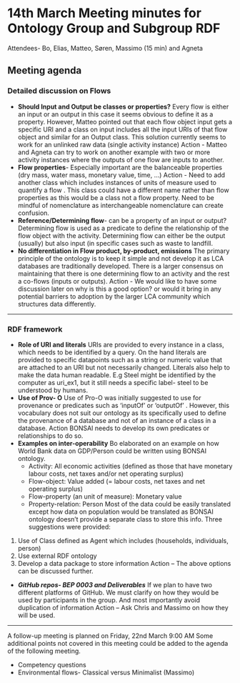 # 14th March  Meeting minutes for Ontology Group and Subgroup RDF 

Attendees- Bo, Elias, Matteo, Søren, Massimo (15 min) and Agneta 

## Meeting agenda

### Detailed discussion on Flows 
* **Should Input and Output be classes or properties?** 
Every flow is either an input or an output in this case it seems obvious to define it as a property. However, Matteo pointed out that each flow object input gets a specific URI and a class on input includes all the input URIs of that flow object and similar for an Output class.
This solution currently seems to work for an unlinked raw data (single activity instance)
Action - Matteo and Agneta can try to work on another example with two or more activity instances where the outputs of one flow are inputs to another.
* **Flow properties**- Especially important are the balanceable properties (dry mass, water mass, monetary value, time, ...)
Action - Need to add another class which includes instances of units of measure used to quantify a flow . This class could have a different name rather than flow properties as this would be a class not a flow property. Need to be mindful of nomenclature as interchangeable nomenclature can create confusion. 
* **Reference/Determining flow**- can be a property of an input or output?
Determining flow is used as a predicate to define the relationship of the flow object with the activity. Determining flow can either be the output (usually) but also input (in specific cases such as waste to landfill.
* **No differentiation in Flow product, by-product, emissions**
The primary principle of the ontology is to keep it simple and not develop it as LCA databases are traditionally developed. There is a larger consensus on maintaining that there is one determining flow to an activity and the rest a co-flows (inputs or outputs).
Action - We would like to have some discussion later on why is this a good option? or would it bring in any potential barriers to adoption by the larger LCA community which structures data differently.
***
### RDF framework
* **Role of URI and literals**
URIs are provided to every instance in a class, which needs to be identified by a query. On the hand literals are provided to specific datapoints such as a string or numeric value that are attached to an URI but not necessarily changed. Literals also help to make the data human readable.
E.g Steel might be identified by the computer as uri_ex1, but it still needs a specific label- steel to be understood by humans. 
* **Use of Prov- O**
Use of Pro-O was initially suggested to use for provenance or predicates such as ‘inputOf’ or ‘outputOf’ . However, this vocabulary does not suit our ontology as its specifically used to define the provenance of a database and not of an instance of a class in a database.
Action BONSAI needs to develop its own predicates or relationships to do so.
* **Examples on inter-operability**
Bo elaborated on an example on how World Bank data on GDP/Person could be written using BONSAI ontology.
  - Activity: All economic activities (defined as those that have monetary labour costs, net taxes and/or net operating surplus)
  - Flow-object: Value added (= labour costs, net taxes and net operating surplus)
  - Flow-property (an unit of measure): Monetary value
  - Property-relation: Person
Most of the data could be easily translated except how data on population would be translated as BONSAI ontology doesn’t provide a separate class to store this info. Three suggestions were provided:
1.	Use of Class defined as Agent which includes (households, individuals, person)
2.	Use external RDF ontology
3.	Develop a data package to store information 
Action – The above options can be discussed further.
* ***GitHub repos- BEP 0003 and Deliverables***
If we plan to have two different platforms of GitHub. We must clarify on how they would be used by participants in the group. And most importantly avoid duplication of information
Action – Ask Chris and Massimo on how they will be used.

***
A follow-up meeting is planned on Friday, 22nd March 9:00 AM
Some additional points not covered in this meeting could be added to the agenda of the following meeting.
* Competency questions
* Environmental flows- Classical versus Minimalist (Massimo)
